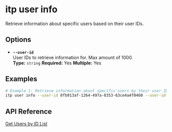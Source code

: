 # itp user info

Retrieve information about specific users based on their user IDs.

## Options

- **`--user-id`**  
  User IDs to retrieve information for. Max amount of 1000.  
  **Type:** `string` **Required:** Yes **Multiple:** Yes

## Examples

```bash
# Example 1: Retrieve information about specific users by their user IDs
itp user info --user-id 0fb913af-1264-497a-8353-63ce4a4f0460 --user-id 66dffaa5-d524-418e-b92c-3e7d85050638 --user-id f7bfef9f-2402-46f7-8f5a-785605a077db
```

## API Reference

[Get Users by ID List](https://developer.bentley.com/apis/users/operations/get-users-by-id-list/)